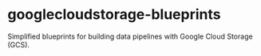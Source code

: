 # googlecloudstorage-blueprints
Simplified blueprints for building data pipelines with Google Cloud Storage (GCS).
